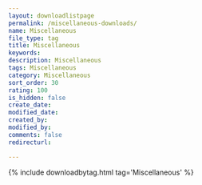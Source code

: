 ```yaml
---
layout: downloadlistpage
permalink: /miscellaneous-downloads/
name: Miscellaneous
file_type: tag
title: Miscellaneous
keywords:
description: Miscellaneous
tags: Miscellaneous
category: Miscellaneous
sort_order: 30
rating: 100
is_hidden: false
create_date:
modified_date:
created_by:
modified_by:
comments: false
redirecturl:

---
```

 {% include downloadbytag.html tag='Miscellaneous' %}
